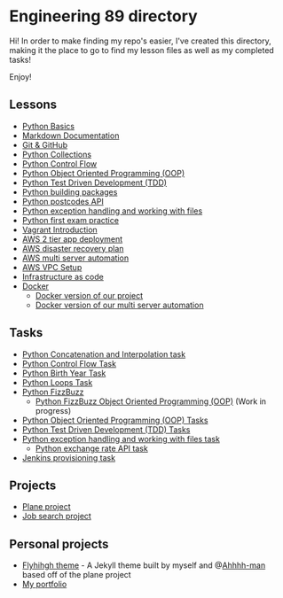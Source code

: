 # Engineering 89 directory
Hi! In order to make finding my repo's easier, I've created this directory, making it the place to go to find my lesson files as well as my completed tasks!

Enjoy!

## Lessons
- [Python Basics](https://github.com/monotiller/engineering89_python_basics)
- [Markdown Documentation](https://github.com/monotiller/engineering89_markdown_documentation)
- [Git & GitHub](https://github.com/monotiller/engineering89_git_github)
- [Python Collections](https://github.com/monotiller/engineering89_python_collections)
- [Python Control Flow](https://github.com/monotiller/engineering89_python_control_flow)
- [Python Object Oriented Programming (OOP)](https://github.com/monotiller/engineering89_python_oop)
- [Python Test Driven Development (TDD)](https://github.com/monotiller/engineering89_python_tdd)
- [Python building packages](https://github.com/monotiller/engineering89_python_building_packages)
- [Python postcodes API](https://github.com/monotiller/engineering89_python_postcode_api)
- [Python exception handling and working with files](https://github.com/monotiller/engineering89_python_exception_handling_working_with_files)
- [Python first exam practice](https://github.com/monotiller/engineering89_python_exam_practice_1)
- [Vagrant Introduction](https://github.com/monotiller/engineering89_vagrant)
- [AWS 2 tier app deployment](https://github.com/monotiller/engineering89_2tier_app_deployment)
- [AWS disaster recovery plan](https://github.com/monotiller/engineering89_disaster_recovery_plan)
- [AWS multi server automation](https://github.com/monotiller/engineering89_multi_server_automation)
- [AWS VPC Setup](https://github.com/monotiller/engineering89_vpc_setup)
- [Infrastructure as code](https://github.com/monotiller/eng89_iac "Now including Ansible AND Packer")
- [Docker](https://github.com/monotiller/engineering89_docker)
  - [Docker version of our project](https://github.com/monotiller/engineering89-job-project-group-2/tree/docker)
  - [Docker version of our multi server automation](https://github.com/monotiller/engineering89_multi_server_automation/tree/docker)

## Tasks
- [Python Concatenation and Interpolation task](https://github.com/monotiller/engineering89_python_concatenation_interpolation_task)
- [Python Control Flow Task](https://github.com/monotiller/engineering89_python_control_flow_task)
- [Python Birth Year Task](https://github.com/monotiller/engineering89_python_birth_year_task)
- [Python Loops Task](https://github.com/monotiller/engineering89_python_loops_task)
- [Python FizzBuzz](https://github.com/monotiller/engineering89_python_fizzbuzz_task)
  - [Python FizzBuzz Object Oriented Programming (OOP)](https://github.com/monotiller/engineering89_python_fizzbuzz_task/tree/oop) (Work in progress)
- [Python Object Oriented Programming (OOP) Tasks](https://github.com/monotiller/engineering89_python_oop_tasks)
- [Python Test Driven Development (TDD) Tasks](https://github.com/monotiller/engineering89_python_tdd_task)
- [Python exception handling and working with files task](https://github.com/monotiller/engineering89_python_exception_handling_working_with_files_task)
  - [Python exchange rate API task](https://github.com/monotiller/engineering89_python_exchange_rate_task)
- [Jenkins provisioning task](https://github.com/monotiller/engineering89_jenkins_provision_task)

## Projects
- [Plane project](https://github.com/engineering89-plane-project-group-3/project)
- [Job search project](https://github.com/engineering89-job-project-group-2/project)

## Personal projects
- [Flyhihgh theme](https://github.com/monotiller/flyhigh) - A Jekyll theme built by myself and @[Ahhhh-man](https://github.com/Ahhhh-man/) based off of the plane project
- [My portfolio](https://monotiller.github.io)
